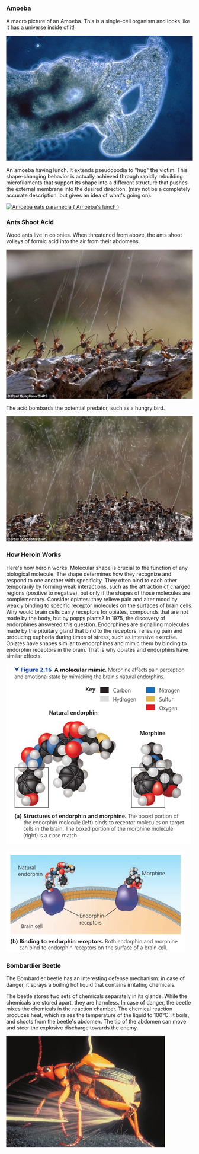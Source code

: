 ### Amoeba

A macro picture of an Amoeba. This is a single-cell organism and looks like it has a universe inside of it!

![Amoeba Macro](chapters/img/01/amoeba-macro.jpg)

An amoeba having lunch. It extends pseudopodia to "hug" the victim. This shape-changing behavior is actually achieved through rapidly rebuilding microfilaments that support its shape into a different structure that pushes the external membrane into the desired direction. (may not be a completely accurate description, but gives an idea of what's going on).

[![Amoeba eats paramecia ( Amoeba's lunch )](https://img.youtube.com/vi/mv6Ehv06mXY/0.jpg)](https://youtube.com/watch?v=mv6Ehv06mXY)

### Ants Shoot Acid

Wood ants live in colonies. When threatened from above, the ants shoot volleys of formic acid into the air from their abdomens.

![](chapters/img/02/ants-shoot-formic-acid-1.jpg)

The acid bombards the potential predator, such as a hungry bird.

![](chapters/img/02/ants-shoot-formic-acid-2.jpg)

### How Heroin Works
Here's how heroin works.
Molecular shape is crucial to the function of any biological molecule. The shape determines how they recognize and respond to one another with specificity. They often bind to each other temporarily by forming weak interactions, such as the attraction of charged regions (positive to negative), but only if the shapes of those molecules are complementary.
Consider opiates: they relieve pain and alter mood by weakly binding to specific receptor molecules on the surfaces of brain cells.
Why would brain cells carry receptors for opiates, compounds that are not made by the body, but by poppy plants?
In 1975, the discovery of endorphines answered this question.
Endorphines are signalling molecules made by the pituitary gland that bind to the receptors, relieving pain and producing euphoria during times of stress, such as intensive exercise.
Opiates have shapes similar to endorphines and mimic them by binding to endorphin receptors in the brain. That is why opiates and endorphins have similar effects.

![Structure of endorphin and heroin](chapters/img/02/structure-of-endorphin-and-heroin.png)

![Binding to endorphin receptors](chapters/img/02/binding-to-endorphin-receptors.png)

### Bombardier Beetle
The Bombardier beetle has an interesting defense mechanism: in case of danger, it sprays a  boiling hot liquid that contains irritating chemicals.

The beetle stores two sets of chemicals separately in its glands. While the chemicals are stored apart, they are harmless. In case of danger, the beetle mixes the chemicals in the reaction chamber. The chemical reaction produces heat, which raises the temperature of the liquid to 100°C. It boils, and shoots from the beetle's abdomen. The tip of the abdomen can move and steer the explosive discharge towards the enemy.

![Bombardier Beetle](chapters/img/02/bombardier-beetle.png)
